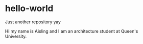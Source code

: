 # hello-world
Just another repository
yay

Hi my name is Aisling and I am an architecture student at Queen's University. 
